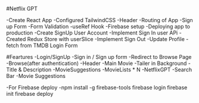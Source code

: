 #Netflix GPT

-Create React App
-Configured TailwindCSS
-Header
-Routing of App
-Sign up Form
-Form Validation
-useRef Hook
-Firebase setup
-Deploying app to production
-Create SignUp User Account
-Implement Sign In user APi
-Created Redux Store with userSlice
-Implement Sign Out
-Update Profile
-fetch from TMDB 
Login Form

#Feartures
-Login/SignUp
    -Sign in / Sign up form
    -Redirect to Browse Page
-Browse(after authentication)
    -Header
    -Main Movie
        -Tailer in Background
        -Title & Description
        -MovieSuggestions
            -MovieLists * N
-NetflixGPT
    -Search Bar
    -Movie Suggestions

-For Firebase deploy
-npm install -g firebase-tools
firebase login
firebase init
firebase deploy
